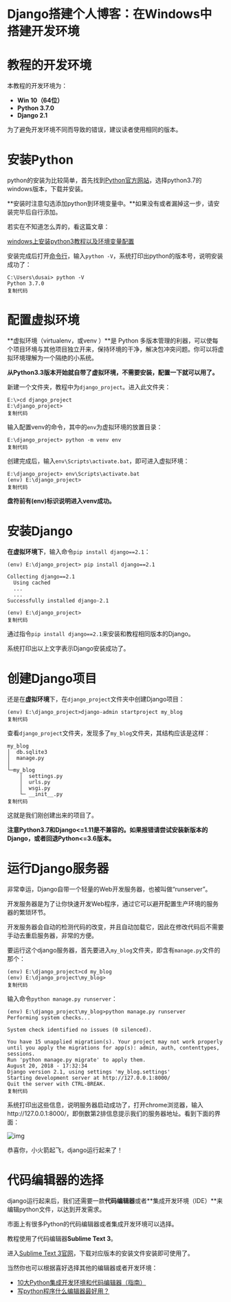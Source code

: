 # Django搭建个人博客：在Windows中搭建开发环境

# 教程的开发环境

本教程的开发环境为：

- **Win 10（64位）**
- **Python 3.7.0**
- **Django 2.1**

为了避免开发环境不同而导致的错误，建议读者使用相同的版本。

# 安装Python

python的安装为比较简单，首先找到[Python官方网站](https://link.juejin.im/?target=https%3A%2F%2Fwww.python.org%2F)，选择python3.7的windows版本，下载并安装。

**安装时注意勾选添加python到环境变量中。**如果没有或者漏掉这一步，请安装完毕后自行添加。

若实在不知道怎么弄的，看这篇文章：

[windows上安装python3教程以及环境变量配置](https://link.juejin.im/?target=https%3A%2F%2Fblog.csdn.net%2Frandom_w%2Farticle%2Fdetails%2F78897365)

安装完成后打开[命令行](https://link.juejin.im/?target=https%3A%2F%2Fjingyan.baidu.com%2Farticle%2F046a7b3e83a505f9c27fa9a2.html)，输入`python -V`，系统打印出python的版本号，说明安装成功了：

```
C:\Users\dusai> python -V
Python 3.7.0
复制代码
```

# 配置虚拟环境

**虚拟环境（virtualenv，或venv ）**是 Python 多版本管理的利器，可以使每个项目环境与其他项目独立开来，保持环境的干净，解决包冲突问题。你可以将虚拟环境理解为一个隔绝的小系统。

**从Python3.3版本开始就自带了虚拟环境，不需要安装，配置一下就可以用了。**

新建一个文件夹，教程中为`django_project`。进入此文件夹：

```
E:\>cd django_project
E:\django_project>
复制代码
```

输入配置venv的命令，其中的`env`为虚拟环境的放置目录：

```
E:\django_project> python -m venv env  
复制代码
```

创建完成后，输入`env\Scripts\activate.bat`，即可进入虚拟环境：

```
E:\django_project> env\Scripts\activate.bat
(env) E:\django_project>
复制代码
```

**盘符前有(env)标识说明进入venv成功。**

# 安装Django

**在虚拟环境下**，输入命令`pip install django==2.1`：

```
(env) E:\django_project> pip install django==2.1

Collecting django==2.1
  Using cached 
  ...
  ...
Successfully installed django-2.1

(env) E:\django_project>
复制代码
```

通过指令`pip install django==2.1`来安装和教程相同版本的Django。

系统打印出以上文字表示Django安装成功了。

# 创建Django项目

还是在**虚拟环境**下，在`django_project`文件夹中创建Django项目：

```
(env) E:\django_project>django-admin startproject my_blog
复制代码
```

查看`django_project`文件夹，发现多了`my_blog`文件夹，其结构应该是这样：

```
my_blog
│  db.sqlite3
│  manage.py
│
└─my_blog
    │  settings.py
    │  urls.py
    │  wsgi.py
    └─ __init__.py
复制代码
```

这就是我们刚创建出来的项目了。

**注意Python3.7和Django<=1.11是不兼容的。如果报错请尝试安装新版本的Django，或者回退Python<=3.6版本。**

# 运行Django服务器

非常幸运，Django自带一个轻量的Web开发服务器，也被叫做“runserver”。

开发服务器是为了让你快速开发Web程序，通过它可以避开配置生产环境的服务器的繁琐环节。

开发服务器会自动的检测代码的改变，并且自动加载它，因此在修改代码后不需要手动去重启服务器，非常的方便。

要运行这个django服务器，首先要进入`my_blog`文件夹，即含有`manage.py`文件的那个：

```
(env) E:\django_project>cd my_blog
(env) E:\django_project\my_blog>
复制代码
```

输入命令`python manage.py runserver`：

```
(env) E:\django_project\my_blog>python manage.py runserver
Performing system checks...

System check identified no issues (0 silenced).

You have 15 unapplied migration(s). Your project may not work properly until you apply the migrations for app(s): admin, auth, contenttypes, sessions.
Run 'python manage.py migrate' to apply them.
August 20, 2018 - 17:32:34
Django version 2.1, using settings 'my_blog.settings'
Starting development server at http://127.0.0.1:8000/
Quit the server with CTRL-BREAK.
复制代码
```

系统打印出这些信息，说明服务器启动成功了，打开chrome浏览器，输入http://127.0.0.1:8000/，即倒数第2排信息提示我们的服务器地址。看到下面的界面：



![img](https://user-gold-cdn.xitu.io/2018/9/29/16624e5c110b93df?imageView2/0/w/1280/h/960/format/webp/ignore-error/1)



恭喜你，小火箭起飞，django运行起来了！

# 代码编辑器的选择

django运行起来后，我们还需要一款**代码编辑器**或者**集成开发环境（IDE）**来编辑python文件，以达到开发需求。

市面上有很多Python的代码编辑器或者集成开发环境可以选择。

教程使用了代码编辑器**Sublime Text 3**。

进入[Sublime Text 3官网](https://link.juejin.im/?target=https%3A%2F%2Fwww.sublimetext.com%2F3)，下载对应版本的安装文件安装即可使用了。

当然你也可以根据喜好选择其他的编辑器或者开发环境：

- [10大Python集成开发环境和代码编辑器（指南）](https://link.juejin.im/?target=https%3A%2F%2Fblog.csdn.net%2FcH3RUF0tErmB3yH%2Farticle%2Fdetails%2F80156176)
- [写python程序什么编辑器最好用？](https://link.juejin.im/?target=https%3A%2F%2Fwww.zhihu.com%2Fquestion%2F20476960)